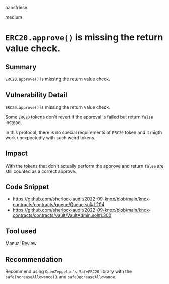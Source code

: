 hansfriese

medium

# `ERC20.approve()` is missing the return value check.

## Summary
`ERC20.approve()` is missing the return value check.

## Vulnerability Detail
`ERC20.approve()` is missing the return value check.

Some `ERC20` tokens don't revert if the approval is failed but return `false` instead.

In this protocol, there is no special requirements of `ERC20` token and it migth work unexpectedly with such weird tokens.

## Impact
With the tokens that don't actually perform the approve and return `false` are still counted as a correct approve.

## Code Snippet
- https://github.com/sherlock-audit/2022-09-knox/blob/main/knox-contracts/contracts/queue/Queue.sol#L204
- https://github.com/sherlock-audit/2022-09-knox/blob/main/knox-contracts/contracts/vault/VaultAdmin.sol#L300

## Tool used
Manual Review

## Recommendation
Recommend using `OpenZeppelin's SafeERC20` library with the `safeIncreaseAllowance()` and `safeDecreaseAllowance`.
